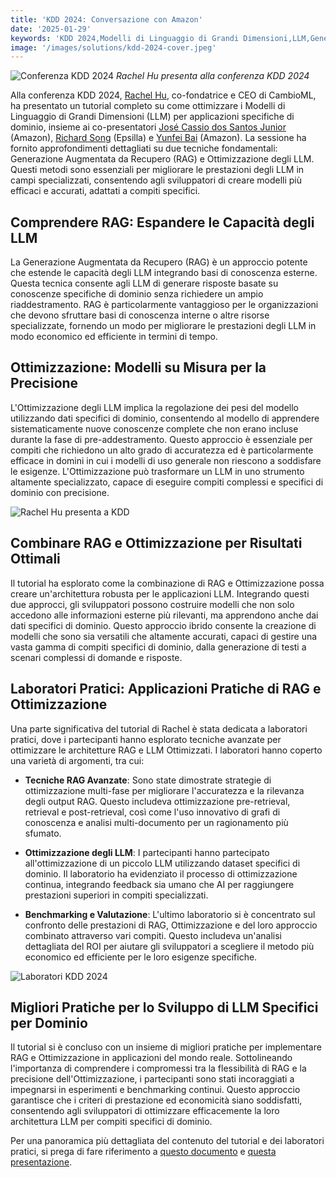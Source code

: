 ```yaml
---
title: 'KDD 2024: Conversazione con Amazon'
date: '2025-01-29'
keywords: 'KDD 2024,Modelli di Linguaggio di Grandi Dimensioni,LLM,Generazione Augmentata da Recupero,RAG,ottimizzazione LLM,Amazon,IA specifica per dominio,apprendimento automatico,conferenza'
image: '/images/solutions/kdd-2024-cover.jpeg'
---
```


![Conferenza KDD 2024](/images/solutions/kdd-2024-cover.jpeg)
_Rachel Hu presenta alla conferenza KDD 2024_

Alla conferenza KDD 2024, [Rachel Hu](https://www.linkedin.com/in/rachelsonghu/), co-fondatrice e CEO di CambioML, ha presentato un tutorial completo su come ottimizzare i Modelli di Linguaggio di Grandi Dimensioni (LLM) per applicazioni specifiche di dominio, insieme ai co-presentatori [José Cassio dos Santos Junior](https://www.linkedin.com/in/jcassiojr/) (Amazon), [Richard Song](https://www.linkedin.com/in/renchu-richard-song-a4099247/) (Epsilla) e [Yunfei Bai](https://www.linkedin.com/in/yunfei-felix-bai-909b861/) (Amazon). La sessione ha fornito approfondimenti dettagliati su due tecniche fondamentali: Generazione Augmentata da Recupero (RAG) e Ottimizzazione degli LLM. Questi metodi sono essenziali per migliorare le prestazioni degli LLM in campi specializzati, consentendo agli sviluppatori di creare modelli più efficaci e accurati, adattati a compiti specifici.

## Comprendere RAG: Espandere le Capacità degli LLM

La Generazione Augmentata da Recupero (RAG) è un approccio potente che estende le capacità degli LLM integrando basi di conoscenza esterne. Questa tecnica consente agli LLM di generare risposte basate su conoscenze specifiche di dominio senza richiedere un ampio riaddestramento. RAG è particolarmente vantaggioso per le organizzazioni che devono sfruttare basi di conoscenza interne o altre risorse specializzate, fornendo un modo per migliorare le prestazioni degli LLM in modo economico ed efficiente in termini di tempo.

## Ottimizzazione: Modelli su Misura per la Precisione

L'Ottimizzazione degli LLM implica la regolazione dei pesi del modello utilizzando dati specifici di dominio, consentendo al modello di apprendere sistematicamente nuove conoscenze complete che non erano incluse durante la fase di pre-addestramento. Questo approccio è essenziale per compiti che richiedono un alto grado di accuratezza ed è particolarmente efficace in domini in cui i modelli di uso generale non riescono a soddisfare le esigenze. L'Ottimizzazione può trasformare un LLM in uno strumento altamente specializzato, capace di eseguire compiti complessi e specifici di dominio con precisione.

![Rachel Hu presenta a KDD](/images/solutions/kdd-2024-rachel.jpeg)

## Combinare RAG e Ottimizzazione per Risultati Ottimali

Il tutorial ha esplorato come la combinazione di RAG e Ottimizzazione possa creare un'architettura robusta per le applicazioni LLM. Integrando questi due approcci, gli sviluppatori possono costruire modelli che non solo accedono alle informazioni esterne più rilevanti, ma apprendono anche dai dati specifici di dominio. Questo approccio ibrido consente la creazione di modelli che sono sia versatili che altamente accurati, capaci di gestire una vasta gamma di compiti specifici di dominio, dalla generazione di testi a scenari complessi di domande e risposte.

## Laboratori Pratici: Applicazioni Pratiche di RAG e Ottimizzazione

Una parte significativa del tutorial di Rachel è stata dedicata a laboratori pratici, dove i partecipanti hanno esplorato tecniche avanzate per ottimizzare le architetture RAG e LLM Ottimizzati. I laboratori hanno coperto una varietà di argomenti, tra cui:

- **Tecniche RAG Avanzate**: Sono state dimostrate strategie di ottimizzazione multi-fase per migliorare l'accuratezza e la rilevanza degli output RAG. Questo includeva ottimizzazione pre-retrieval, retrieval e post-retrieval, così come l'uso innovativo di grafi di conoscenza e analisi multi-documento per un ragionamento più sfumato.

- **Ottimizzazione degli LLM**: I partecipanti hanno partecipato all'ottimizzazione di un piccolo LLM utilizzando dataset specifici di dominio. Il laboratorio ha evidenziato il processo di ottimizzazione continua, integrando feedback sia umano che AI per raggiungere prestazioni superiori in compiti specializzati.

- **Benchmarking e Valutazione**: L'ultimo laboratorio si è concentrato sul confronto delle prestazioni di RAG, Ottimizzazione e del loro approccio combinato attraverso vari compiti. Questo includeva un'analisi dettagliata del ROI per aiutare gli sviluppatori a scegliere il metodo più economico ed efficiente per le loro esigenze specifiche.

![Laboratori KDD 2024](/images/solutions/kdd-2024-labs.jpg)

## Migliori Pratiche per lo Sviluppo di LLM Specifici per Dominio

Il tutorial si è concluso con un insieme di migliori pratiche per implementare RAG e Ottimizzazione in applicazioni del mondo reale. Sottolineando l'importanza di comprendere i compromessi tra la flessibilità di RAG e la precisione dell'Ottimizzazione, i partecipanti sono stati incoraggiati a impegnarsi in esperimenti e benchmarking continui. Questo approccio garantisce che i criteri di prestazione ed economicità siano soddisfatti, consentendo agli sviluppatori di ottimizzare efficacemente la loro architettura LLM per compiti specifici di dominio.

Per una panoramica più dettagliata del contenuto del tutorial e dei laboratori pratici, si prega di fare riferimento a [questo documento](https://dl.acm.org/doi/abs/10.1145/3637528.3671445) e [questa presentazione](https://docs.google.com/presentation/d/18PJctnI-KbABE1El_AifjN_7eoHatuaoN8-2q57xpSw/edit#slide=id.g2f5cc21ff85_5_1096).

